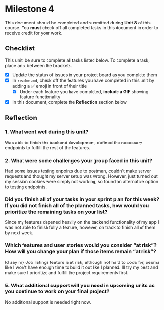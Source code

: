# Milestone 4

This document should be completed and submitted during **Unit 8** of this course. You **must** check off all completed tasks in this document in order to receive credit for your work.

## Checklist

This unit, be sure to complete all tasks listed below. To complete a task, place an `x` between the brackets.

- [x] Update the status of issues in your project board as you complete them
- [x] In `readme.md`, check off the features you have completed in this unit by adding a ✅ emoji in front of their title
  - [x] Under each feature you have completed, **include a GIF** showing feature functionality
- [x] In this document, complete the **Reflection** section below

## Reflection

### 1. What went well during this unit?

Was able to finish the backend development, defined the necessary endpoints to fulfill the rest of the features.

### 2. What were some challenges your group faced in this unit?

Had some issues testing enpoints due to postman, couldn't make server requests and thought my server setup was wrong. However, just turned out my session cookies were simply not working, so found an alternative option to testing endpoints. 

### Did you finish all of your tasks in your sprint plan for this week? If you did not finish all of the planned tasks, how would you prioritize the remaining tasks on your list?

Since my features depened heavily on the backend functionality of my app I was not able to finish fully a feature, however, on track to finish all of them by next week.

### Which features and user stories would you consider “at risk”? How will you change your plan if those items remain “at risk”?

Id say my Job listings feature is at risk, although not hard to code for, seems like I won't have enough time to build it out like I planned. Ill try my best and make sure I prioritize and fulfill the project requirements first.

### 5. What additional support will you need in upcoming units as you continue to work on your final project?

No additional support is needed right now.
